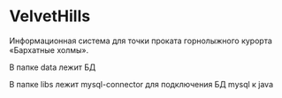 # VelvetHills

Информационная система для точки проката горнолыжного курорта «Бархатные холмы».

В папке data лежит БД

В папке libs лежит mysql-connector для подключения БД mysql к java